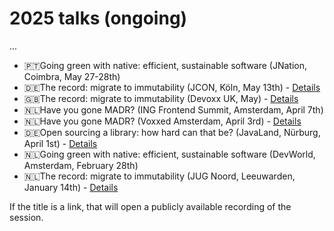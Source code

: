 # 2025 talks (ongoing)

...
* 🇵🇹Going green with native: efficient, sustainable software (JNation, Coimbra, May 27-28th)
* 🇩🇪The record: migrate to immutability (JCON, Köln, May 13th) - [Details](https://schedule.jcon.one/session/780778)
* 🇬🇧The record: migrate to immutability (Devoxx UK, May) - [Details](https://www.devoxx.co.uk/talk/?id=9608)
* 🇳🇱Have you gone MADR? (ING Frontend Summit, Amsterdam, April 7th)
* 🇳🇱Have you gone MADR? (Voxxed Amsterdam, April 3rd) - [Details](https://amsterdam.voxxeddays.com/talk/?id=15656)
* 🇩🇪Open sourcing a library: how hard can that be? (JavaLand, Nürburg, April 1st) - [Details](https://meine.doag.org/events/javaland/2025/agenda/#agendaId.5198)
* 🇳🇱Going green with native: efficient, sustainable software (DevWorld, Amsterdam, February 28th)
* 🇳🇱The record: migrate to immutability (JUG Noord, Leeuwarden, January 14th) - [Details](https://www.meetup.com/jug-noord/events/304990641)

If the title is a link, that will open a publicly available recording of the session.
